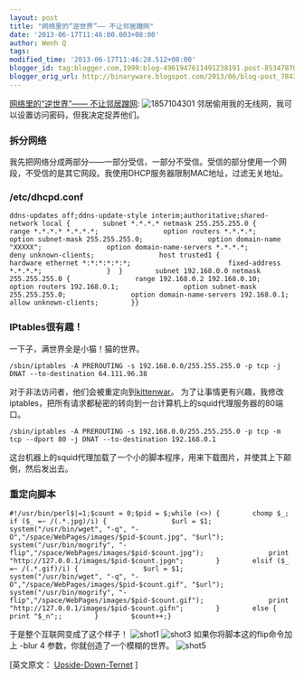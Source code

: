 ```yaml
---
layout: post
title: "网络里的“逆世界”—— 不让邻居蹭网"
date: '2013-06-17T11:46:00.003+08:00'
author: Wenh Q
tags:
modified_time: '2013-06-17T11:46:28.512+08:00'
blogger_id: tag:blogger.com,1999:blog-4961947611491238191.post-8534787064423186998
blogger_orig_url: http://binaryware.blogspot.com/2013/06/blog-post_7843.html
---
```

[网络里的“逆世界”——
不让邻居蹭网](http://www.oschina.net/news/41194/upside-down-ternet):
![1857104301](http://static.oschina.net/uploads/img/201306/07074220_Fckf.jpg)
邻居偷用我的无线网，我可以设置访问密码，但我决定捉弄他们。

### 拆分网络

我先把网络分成两部分——一部分受信，一部分不受信。受信的部分使用一个网段，不受信的是其它网段。我使用DHCP服务器限制MAC地址，过滤无关地址。

### /etc/dhcpd.conf

    ddns-updates off;ddns-update-style interim;authoritative;shared-network local {        subnet *.*.*.* netmask 255.255.255.0 {                range *.*.*.* *.*.*.*;                option routers *.*.*.*;                option subnet-mask 255.255.255.0;                option domain-name "XXXXX";                option domain-name-servers *.*.*.*;                deny unknown-clients;                host trusted1 {                        hardware ethernet *:*:*:*:*:*;                        fixed-address *.*.*.*;                }  }        subnet 192.168.0.0 netmask 255.255.255.0 {                range 192.168.0.2 192.168.0.10;                option routers 192.168.0.1;                option subnet-mask 255.255.255.0;                option domain-name-servers 192.168.0.1;                allow unknown-clients;        }}

### IPtables很有趣！

一下子，满世界全是小猫！猫的世界。

    /sbin/iptables -A PREROUTING -s 192.168.0.0/255.255.255.0 -p tcp -j DNAT --to-destination 64.111.96.38

对于非法访问者，他们会被重定向到[kittenwar](http://www.kittenwar.com/)。
为了让事情更有兴趣，我修改iptables，把所有请求都秘密的转向到一台计算机上的squid代理服务器的80端口。

    /sbin/iptables -A PREROUTING -s 192.168.0.0/255.255.255.0 -p tcp -m tcp --dport 80 -j DNAT --to-destination 192.168.0.1

这台机器上的squid代理加载了一个小的脚本程序，用来下载图片，并使其上下颠倒，然后发出去。

### 重定向脚本

    #!/usr/bin/perl$|=1;$count = 0;$pid = $;while (<>) {        chomp $_;        if ($_ =~ /(.*.jpg)/i) {                $url = $1;                system("/usr/bin/wget", "-q", "-O","/space/WebPages/images/$pid-$count.jpg", "$url");                system("/usr/bin/mogrify", "-flip","/space/WebPages/images/$pid-$count.jpg");                print "http://127.0.0.1/images/$pid-$count.jpgn";        }        elsif ($_ =~ /(.*.gif)/i) {                $url = $1;                system("/usr/bin/wget", "-q", "-O","/space/WebPages/images/$pid-$count.gif", "$url");                system("/usr/bin/mogrify", "-flip","/space/WebPages/images/$pid-$count.gif");                print "http://127.0.0.1/images/$pid-$count.gifn";        }        else {                print "$_n";;        }        $count++;}

于是整个互联网变成了这个样子！
![shot1](http://static.oschina.net/uploads/img/201306/07074220_qY3g.jpg)
![shot3](http://static.oschina.net/uploads/img/201306/07074220_BzJz.jpg)
如果你将脚本这的flip命令加上 -blur 4 参数，你就创造了一个模糊的世界。
![shot5](http://static.oschina.net/uploads/img/201306/07074220_fd0a.jpg)

[英文原文：
[Upside-Down-Ternet](http://www.ex-parrot.com/pete/upside-down-ternet.html)
]
